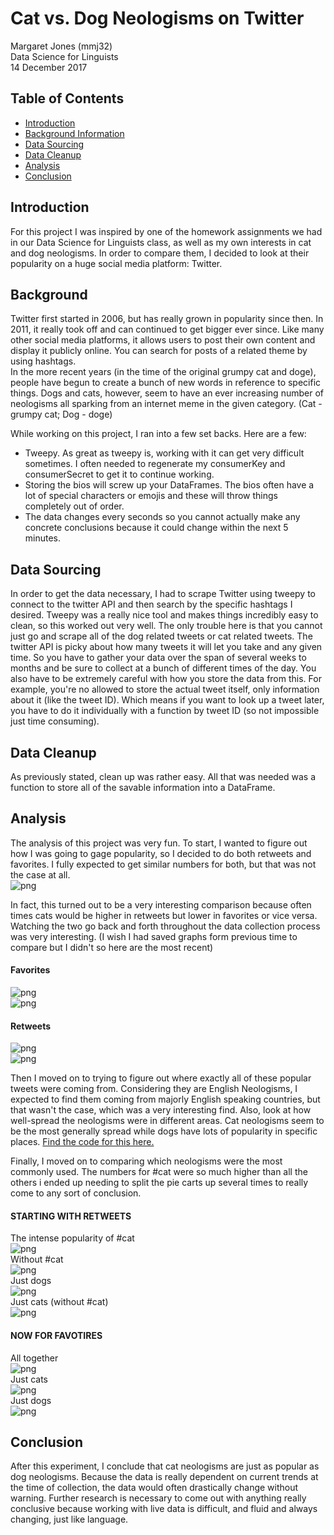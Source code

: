 # Cat vs. Dog Neologisms on Twitter  
Margaret Jones (mmj32)  
Data Science for Linguists  
14 December 2017  

## Table of Contents
- [Introduction](#introduction)  
- [Background Information](#background)  
- [Data Sourcing](#data-sourcing)
- [Data Cleanup](#data-cleanup)
- [Analysis](#analysis)
- [Conclusion](#conclusion)  

## Introduction
For this project I was inspired by one of the homework assignments we had in our Data Science for Linguists class, as well as my own interests in cat and dog neologisms. In order to compare them, I decided to look at their popularity on a huge social media platform: Twitter.   

## Background  
Twitter first started in 2006, but has really grown in popularity since then. In 2011, it really took off and can continued to get bigger ever since. Like many other social media platforms, it allows users to post their own content and display it publicly online. You can search for posts of a related theme by using hashtags.   
In the more recent years (in the time of the original grumpy cat and doge), people have begun to create a bunch of new words in reference to specific things. Dogs and cats, however, seem to have an ever increasing number of neologisms all sparking from an internet meme in the given category. (Cat - grumpy cat; Dog - doge)  

While working on this project, I ran into a few set backs. Here are a few:
- Tweepy. As great as tweepy is, working with it can get very difficult sometimes. I often needed to regenerate my consumerKey and consumerSecret to get it to continue working.
- Storing the bios will screw up your DataFrames. The bios often have a lot of special characters or emojis and these will throw things completely out of order.
- The data changes every  seconds so you cannot actually make any concrete conclusions because it could change within the next 5 minutes.

## Data Sourcing  
In order to get the data necessary, I had to scrape Twitter using tweepy to connect to the twitter API and then search by the specific hashtags I desired. Tweepy was a really nice tool and makes things incredibly easy to clean, so this worked out very well. The only trouble here is that you cannot just go and scrape all of the dog related tweets or cat related tweets. The twitter API is picky about how many tweets it will let you take and any given time. So you have to gather your data over the span of several weeks to months and be sure to collect at a bunch of different times of the day. You also have to be extremely careful with how you store the data from this. For example, you're no allowed to store the actual tweet itself, only information about it (like the tweet ID). Which means if you want to look up a tweet later, you have to do it individually with a function by tweet ID (so not impossible just time consuming).

## Data Cleanup  
As previously stated, clean up was rather easy. All that was needed was a function to store all of the savable information into a DataFrame.

## Analysis  
The analysis of this project was very fun. To start, I wanted to figure out how I was going to gage popularity, so I decided to do both retweets and favorites. I fully expected to get similar numbers for both, but that was not the case at all.  
![png](images/Doggos-vs-Kittehs/output_22_5.png)

In fact, this turned out to be a very interesting comparison because often times cats would be higher in retweets but lower in favorites or vice versa. Watching the two go back and forth throughout the data collection process was very interesting. (I wish I had saved graphs form previous time to compare but I didn't so here are the most recent)  
#### Favorites  
![png](images/Doggos-vs-Kittehs/output_25_5.png)  
![png](images/Doggos-vs-Kittehs/output_26_6.png)  

#### Retweets  
![png](images/Doggos-vs-Kittehs/output_25_7.png)  
![png](images/Doggos-vs-Kittehs/output_26_9.png)  

Then I moved on to trying to figure out where exactly all of these popular tweets were coming from. Considering they are English Neologisms, I expected to find them coming from majorly English speaking countries, but that wasn't the case, which was a very interesting find. Also, look at how well-spread the neologisms were in different areas. Cat neologisms seem to be the most generally spread while dogs have lots of popularity in specific places.
[Find the code for this here.](Jupyter-Notebooks/Doggos-vs-Kittehs.md#moving-on-to-timezone)

Finally, I moved on to comparing which neologisms were the most commonly used. The numbers for #cat were so much higher than all the others i ended up needing to split the pie carts up several times to really come to any sort of conclusion.  

#### STARTING WITH RETWEETS  
The intense popularity of #cat  
![png](images/Doggos-vs-Kittehs-Part2/output_19_2.png)  
Without #cat  
![png](images/Doggos-vs-Kittehs-Part2/output_21_2.png)  
Just dogs  
![png](images/Doggos-vs-Kittehs-Part2/output_23_5.png)  
Just cats (without #cat)  
![png](images/Doggos-vs-Kittehs-Part2/output_23_2.png)  

#### NOW FOR FAVOTIRES  
All together  
![png](images/Doggos-vs-Kittehs-Part2/output_26_2.png)  
Just cats  
![png](images/Doggos-vs-Kittehs-Part2/output_28_2.png)  
Just dogs  
![png](images/Doggos-vs-Kittehs-Part2/output_30_2.png)  

## Conclusion  
After this experiment, I conclude that cat neologisms are just as popular as dog neologisms. Because the data is really dependent on current trends at the time of collection, the data would often drastically change without warning. Further research is necessary to come out with anything really conclusive because working with live data is difficult, and fluid and always changing, just like language.

